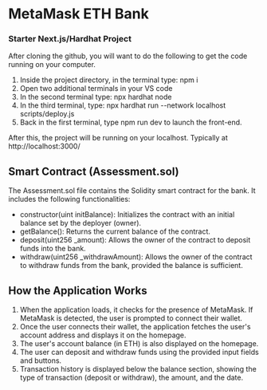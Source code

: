 # MetaMask ETH Bank
### Starter Next.js/Hardhat Project

After cloning the github, you will want to do the following to get the code running on your computer.

1. Inside the project directory, in the terminal type: npm i
2. Open two additional terminals in your VS code
3. In the second terminal type: npx hardhat node
4. In the third terminal, type: npx hardhat run --network localhost scripts/deploy.js
5. Back in the first terminal, type npm run dev to launch the front-end.

After this, the project will be running on your localhost. 
Typically at http://localhost:3000/

## Smart Contract (Assessment.sol)
The Assessment.sol file contains the Solidity smart contract for the bank. It includes the following functionalities:
- constructor(uint initBalance): Initializes the contract with an initial balance set by the deployer (owner).
- getBalance(): Returns the current balance of the contract.
- deposit(uint256 _amount): Allows the owner of the contract to deposit funds into the bank.
- withdraw(uint256 _withdrawAmount): Allows the owner of the contract to withdraw funds from the bank, provided the balance is sufficient.

## How the Application Works
1. When the application loads, it checks for the presence of MetaMask. If MetaMask is detected, the user is prompted to connect their wallet.
2. Once the user connects their wallet, the application fetches the user's account address and displays it on the homepage.
3. The user's account balance (in ETH) is also displayed on the homepage.
4. The user can deposit and withdraw funds using the provided input fields and buttons.
5. Transaction history is displayed below the balance section, showing the type of transaction (deposit or withdraw), the amount, and the date.
